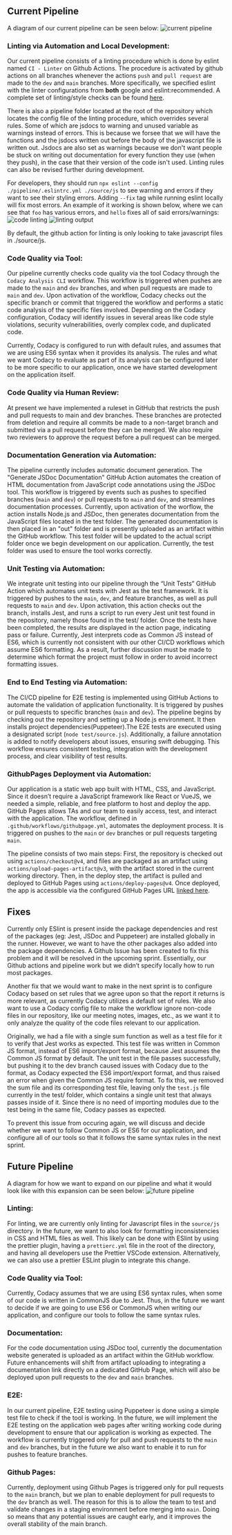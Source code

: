 ## Current Pipeline

A diagram of our current pipeline can be seen below: ![current pipeline](./cicd.png)

### Linting via Automation and Local Development:

Our current pipeline consists of a linting procedure which is done by eslint named `CI - Linter` on Github Actions. The procedure is activated by github actions on all branches whenever the actions `push` and `pull request` are made to the `dev` and `main` branches. More specifically, we specified eslint with the linter configurations from **both** google and eslint:recommended. A complete set of linting/style checks can be found [here](https://github.com/google/eslint-config-google/blob/master/index.js).

There is also a pipeline folder located at the root of the repository which locates the config file of the linting procedure, which overrides several rules. Some of which are jsdocs to warning and unused variable as warnings instead of errors. This is because we forsee that we will have the functions and the jsdocs written out before the body of the javascript file is written out. Jsdocs are also set as warnings because we don't want people be stuck on writing out documentation for every function they use (when they push), in the case that their version of the code isn't used. Linting rules can also be revised further during development. 
 
For developers, they should run `npx eslint --config ./pipeline/.eslintrc.yml ./source/js` to see warning and errors if they want to see their styling errors. Adding `--fix` tag while running eslint locally will fix most errors.  An example of it working is shown below, where we can see that `foo` has various errors, and `hello` fixes all of said errors/warnings: ![code linting](./linter_example/linter_code_example.png) ![linting output](./linter_example/linter_output_example.png)
 
By default, the github action for linting is only looking to take javascript files in ./source/js.

### Code Quality via Tool:

Our pipeline currently checks code quality via the tool Codacy through the `Codacy Analysis CLI` workflow. This workflow is triggered when pushes are made to the `main` and  `dev` branches, and when pull requests are made to `main` and `dev`. Upon activation of the workflow, Codacy checks out the specific branch or commit that triggered the workflow and performs a static code analysis of the specific files involved. Depending on the Codacy configuration, Codacy will identify issues in several areas like code style violations, security vulnerabilities, overly complex code, and duplicated code.

Currently, Codacy is configured to run with default rules, and assumes that we are using ES6 syntax when it provides its analysis. The rules and what we want Codacy to evaluate as part of its analysis can be configured later to be more specific to our application, once we have started development on the application itself.

### Code Quality via Human Review:

At present we have implemented a ruleset in GitHub that restricts the push and pull requests to main and dev branches. These branches are protected from deletion and require all commits be made to a non-target branch and submitted via a pull request before they can be merged. We also require two reviewers to approve the request before a pull request can be merged.

### Documentation Generation via Automation:

The pipeline currently includes automatic document generation. The "Generate JSDoc Documentation" GitHub Action automates the creation of HTML documentation from JavaScript code annotations using the JSDoc tool. This workflow is triggered by events such as pushes to specified branches (`main` and `dev`) or pull requests to `main` and `dev`, and streamlines documentation processes. Currently, upon activation of the worflow, the action installs Node.js and JSDoc, then generates documentation from the JavaScript files located in the test folder. The generated documentation is then placed in an "out" folder and is presently uploaded as an artifact within the GitHub workflow. This test folder will be updated to the actual script folder once we begin development on our application. Currently, the test folder was used to ensure the tool works correctly.

### Unit Testing via Automation:

We integrate unit testing into our pipeline through the “Unit Tests” GitHub Action which automates unit tests with Jest as the test framework. It is triggered by pushes to the `main`, `dev`, and feature branches, as well as pull requests to `main` and `dev`. Upon activation, this action checks out the branch, installs Jest, and runs a script to run every Jest unit test found in the repository, namely those found in the test/ folder. Once the tests have been completed, the results are displayed in the action page, indicating pass or failure. Currently, Jest interprets code as Common JS instead of ES6, which is currently not consistent with our other CI/CD workflows which assume ES6 formatting. As a result, further discussion must be made to determine which format the project must follow in order to avoid incorrect formatting issues.

### End to End Testing via Automation:

The CI/CD pipeline for E2E testing is implemented using GitHub Actions to automate the validation of application functionality. It is triggered by pushes or pull requests to specific branches (`main` and `dev`). The pipeline begins by checking out the repository and setting up a Node.js environment. It then installs project dependencies(Puppeteer).The E2E tests are executed using a designated script (`node test/source.js`). Additionally, a failure annotation is added to notify developers about issues, ensuring swift debugging. This workflow ensures consistent testing, integration with the development process, and clear visibility of test results.

### GithubPages Deployment via Automation:

Our application is a static web app built with HTML, CSS, and JavaScript. Since it doesn’t require a JavaScript framework like React or VueJS, we needed a simple, reliable, and free platform to host and deploy the app. GitHub Pages allows TAs and our team to easily access, test, and interact with the application. The workflow, defined in `.github/workflows/githubpage.yml`, automates the deployment process. It is triggered on pushes to the `main` or `dev` branches or pull requests targeting `main`. 

The pipeline consists of two main steps: First, the repository is checked out using `actions/checkout@v4`, and files are packaged as an artifact using `actions/upload-pages-artifact@v3`, with the artifact stored in the current working directory. Then, in the deploy step, the artifact is pulled and deployed to GitHub Pages using `actions/deploy-pages@v4`. Once deployed, the app is accessible via the configured GitHub Pages URL [linked here](https://cse210-team-09.github.io/cse210-fa24-group09/).

## Fixes

Currently only ESlint is present inside the package dependencies and rest of the packages (eg: Jest, JSDoc and Puppeteer) are installed globally in the runner. However, we want to have the other packages also added into the package dependencies. A Github Issue has been created to fix this problem and it will be resolved in the upcoming sprint. Essentially, our Github actions and pipeline work but we didn’t specify locally how to run most packages. 

Another fix that we would want to make in the next sprint is to configure Codacy based on set rules that we agree upon so that the report it returns is more relevant, as currently Codacy utilizes a default set of rules. We also want to use a Codacy config file to make the workflow ignore non-code files in our repository, like our meeting notes, images, etc., as we want it to only analyze the quality of the code files relevant to our application.  

Originally, we had a file with a single sum function as well as a test file for it to verify that Jest works as expected. This test file was written in Common JS format, instead of ES6 import/export format, because Jest assumes the Common JS format by default. The unit test in the file passes successfully, but pushing it to the dev branch caused issues with Codacy due to the format, as Codacy expected the ES6 import/export format, and thus raised an error when given the Common JS require format. To fix this, we removed the sum file and its corresponding test file, leaving only the `test.js` file currently in the test/ folder, which contains a single unit test that always passes inside of it. Since there is no need of importing modules due to the test being in the same file, Codacy passes as expected.

To prevent this issue from occuring again, we will discuss and decide whether we want to follow Common JS or ES6 for our application, and configure all of our tools so that it follows the same syntax rules in the next sprint.

## Future Pipeline

A diagram for how we want to expand on our pipeline and what it would look like with this expansion can be seen below: ![future pipeline](./future_cicd.png)

### Linting:

For linting, we are currently only linting for Javascript files in the `source/js` directory. In the future, we want to also look for formatting inconsistencies in CSS and HTML files as well. This likely can be done with ESlint by using the prettier plugin, having a `prettierc.yml` file in the root of the directory, and having all developers use the Prettier VSCode extension. Alternatively, we can also use a prettier ESLint plugin to integrate this change.

### Code Quality via Tool:

Currently, Codacy assumes that we are using ES6 syntax rules, when some of our code is written in CommonJS due to Jest. Thus, in the future we want to decide if we are going to use ES6 or CommonJS when writing our application, and configure our tools to follow the same syntax rules.

### Documentation:

For the code documentation using JSDoc tool, currently the documentation website generated is uploaded as an artifact within the GitHub workflow. Future enhancements will shift from artifact uploading to integrating a documentation link directly on a dedicated GitHub Page, which will also be deployed upon pull requests to the `dev` and `main` branches.

### E2E:

In our current pipeline, E2E testing using Puppeteer is done using a simple test file to check if the tool is working. In the future, we will implement the E2E testing on the application web pages after writing working code during development to ensure that our application is working as expected. The workflow is currently triggered only for pull and push requests to the `main` and `dev` branches, but in the future we also want to enable it to run for pushes to feature branches.

### Github Pages:

Currently, deployment using Github Pages is triggered only for pull requests to the `main` branch, but we plan to enable deployment for pull requests to the `dev` branch as well. The reason for this is to allow the team to test and validate changes in a staging environment before merging into `main`. Doing so means that any potential issues are caught early, and it improves the overall stability of the main branch.
